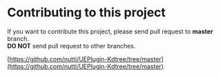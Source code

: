 # Contributing to this project

If you want to contribute this project, please send pull request to **master**
branch.  
**DO NOT** send pull request to other branches.

[https://github.com/nutti/UEPlugin-Kdtree/tree/master](https://github.com/nutti/UEPlugin-Kdtree/tree/master)
